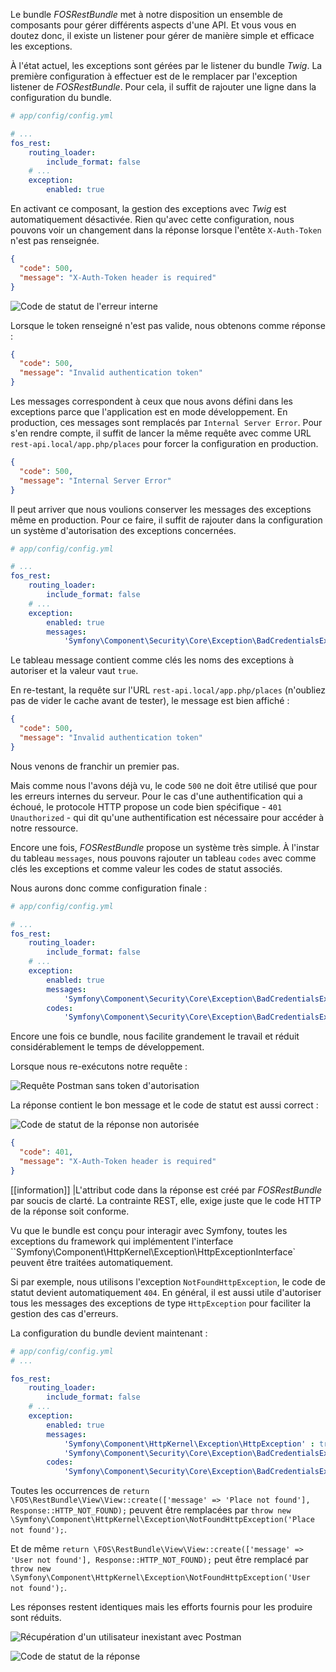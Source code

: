 
Le bundle *FOSRestBundle* met à notre disposition un ensemble de composants pour gérer différents aspects d'une API. Et vous vous en doutez donc, il existe un listener pour gérer de manière simple et efficace les exceptions.

À l'état actuel, les exceptions sont gérées par le listener du bundle *Twig*. La première configuration à effectuer est de le remplacer par l'exception listener de *FOSRestBundle*. Pour cela, il suffit de rajouter une ligne dans la configuration du bundle.

```yaml
# app/config/config.yml

# ...
fos_rest:
    routing_loader:
        include_format: false
    # ...
    exception:
        enabled: true

```

En activant ce composant, la gestion des exceptions avec *Twig* est automatiquement désactivée.
Rien qu'avec cette configuration, nous pouvons voir un changement dans la réponse lorsque l'entête `X-Auth-Token` n'est pas renseignée.

```json
{
  "code": 500,
  "message": "X-Auth-Token header is required"
}
```

![Code de statut de l'erreur interne](http://zestedesavoir.com/media/galleries/3183/4661e9d5-85b0-48fa-9844-dad0cf4b7198.png)

Lorsque le token renseigné n'est pas valide, nous obtenons comme réponse :
```json
{
  "code": 500,
  "message": "Invalid authentication token"
}
```

Les messages correspondent à ceux que nous avons défini dans les exceptions parce que l'application est en mode développement. En production, ces messages sont remplacés par `Internal Server Error`.
Pour s'en rendre compte, il suffit de lancer la même requête avec comme URL `rest-api.local/app.php/places` pour forcer la configuration en production.

```json
{
  "code": 500,
  "message": "Internal Server Error"
}
```

Il peut arriver que nous voulions conserver les messages des exceptions même en production. Pour ce faire, il suffit de rajouter dans la configuration un système d'autorisation des exceptions concernées.

```yaml
# app/config/config.yml

# ...
fos_rest:
    routing_loader:
        include_format: false
    # ...
    exception:
        enabled: true
        messages:
            'Symfony\Component\Security\Core\Exception\BadCredentialsException': true
```

Le tableau message contient comme clés les noms des exceptions à autoriser et la valeur vaut `true`.

En re-testant, la requête sur l'URL `rest-api.local/app.php/places` (n'oubliez pas de vider le cache avant de tester), le message est bien affiché :
```json
{
  "code": 500,
  "message": "Invalid authentication token"
}
```

Nous venons de franchir un premier pas.

Mais comme nous l'avons déjà vu, le code `500` ne doit être utilisé que pour les erreurs internes du serveur.
Pour le cas d'une authentification qui a échoué, le protocole HTTP propose un code bien spécifique - `401  Unauthorized` - qui dit qu'une authentification est nécessaire pour accéder à notre ressource.

Encore une fois, *FOSRestBundle* propose un système très simple. À l'instar du tableau `messages`, nous pouvons rajouter un tableau `codes` avec comme clés les exceptions et comme valeur les codes de statut associés.

Nous aurons donc comme configuration finale :

```yaml
# app/config/config.yml

# ...
fos_rest:
    routing_loader:
        include_format: false
    # ...
    exception:
        enabled: true
        messages:
            'Symfony\Component\Security\Core\Exception\BadCredentialsException': true
        codes:
            'Symfony\Component\Security\Core\Exception\BadCredentialsException': 401
```


Encore une fois ce bundle, nous facilite grandement le travail et réduit considérablement le temps de développement.

Lorsque nous re-exécutons notre requête :

![Requête Postman sans token d'autorisation](http://zestedesavoir.com/media/galleries/3183/1bd072af-cfe5-4bdb-9044-374fee5efb04.png)

La réponse contient le bon message et le code de statut est aussi correct :

![Code de statut de la réponse non autorisée](http://zestedesavoir.com/media/galleries/3183/5f64db92-7400-4f75-b8af-5891042b782a.png)

```json
{
  "code": 401,
  "message": "X-Auth-Token header is required"
}
```

[[information]]
|L'attribut code dans la réponse est créé par *FOSRestBundle* par soucis de clarté. La contrainte REST, elle, exige juste que le code HTTP de la réponse soit conforme.

Vu que le bundle est conçu pour interagir avec Symfony, toutes les exceptions du framework qui implémentent l'interface ``Symfony\Component\HttpKernel\Exception\HttpExceptionInterface` peuvent être traitées automatiquement.

Si par exemple, nous utilisons l'exception `NotFoundHttpException`, le code de statut devient automatiquement `404`. En général, il est aussi utile d'autoriser tous les messages des exceptions de type `HttpException` pour faciliter la gestion des cas d'erreurs.

La configuration du bundle devient maintenant :
```yaml
# app/config/config.yml
# ...

fos_rest:
    routing_loader:
        include_format: false
    # ...
    exception:
        enabled: true
        messages:
            'Symfony\Component\HttpKernel\Exception\HttpException' : true
            'Symfony\Component\Security\Core\Exception\BadCredentialsException': true
        codes:
            'Symfony\Component\Security\Core\Exception\BadCredentialsException': 401

```

Toutes les occurrences de `return \FOS\RestBundle\View\View::create(['message' => 'Place not found'], Response::HTTP_NOT_FOUND);` peuvent être remplacées par `throw new \Symfony\Component\HttpKernel\Exception\NotFoundHttpException('Place not found');`.

Et de même `return \FOS\RestBundle\View\View::create(['message' => 'User not found'], Response::HTTP_NOT_FOUND);` peut être remplacé par `throw new \Symfony\Component\HttpKernel\Exception\NotFoundHttpException('User not found');`.

Les réponses restent identiques mais les efforts fournis pour les produire sont réduits.

![Récupération d'un utilisateur inexistant avec Postman](http://zestedesavoir.com/media/galleries/3183/d241580b-6617-4146-aa82-59e8a2e17c39.png)

![Code de statut de la réponse](http://zestedesavoir.com/media/galleries/3183/691e124d-53d6-425c-bd22-a96ca3c6f483.png)